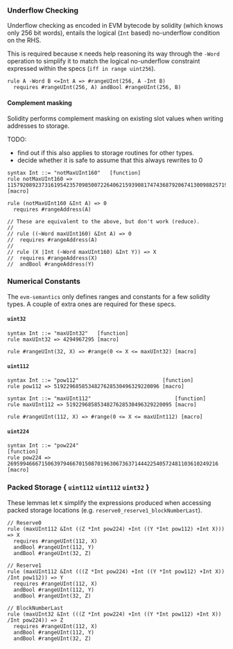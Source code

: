 ### Underflow Checking

Underflow checking as encoded in EVM bytecode by solidity (which knows only 256 bit words), entails
the logical (`Int` based) no-underflow condition on the RHS.

This is required because `K` needs help reasoning its way through the `-Word` operation to simplify
it to match the logical no-underflow constraint expressed within the specs (`iff in range uint256`).

```k
rule A -Word B <=Int A => #rangeUInt(256, A -Int B)
  requires #rangeUInt(256, A) andBool #rangeUInt(256, B)
```

#### Complement masking

Solidity performs complement masking on existing slot values when writing addresses to storage.

TODO:

- find out if this also applies to storage routines for other types.
- decide whether it is safe to assume that this always rewrites to 0

```k
syntax Int ::= "notMaxUInt160"   [function]
rule notMaxUInt160 => 115792089237316195423570985007226406215939081747436879206741300988257197096960 [macro]

rule (notMaxUInt160 &Int A) => 0
  requires #rangeAddress(A)

// These are equivalent to the above, but don't work (reduce).
//
// rule ((~Word maxUInt160) &Int A) => 0
//  requires #rangeAddress(A)
//
// rule (X |Int (~Word maxUInt160) &Int Y)) => X
//  requires #rangeAddress(X)
//  andBool #rangeAddress(Y)
```

### Numerical Constants

The `evm-semantics` only defines ranges and constants for a few solidity types. A couple of extra
ones are required for these specs.

#### `uint32`

```k
syntax Int ::= "maxUInt32"   [function]
rule maxUInt32 => 4294967295 [macro]

rule #rangeUInt(32, X) => #range(0 <= X <= maxUInt32) [macro]
```

#### `uint112`

```k
syntax Int ::= "pow112"                           [function]
rule pow112 => 5192296858534827628530496329220096 [macro]

syntax Int ::= "maxUInt112"                           [function]
rule maxUInt112 => 5192296858534827628530496329220095 [macro]

rule #rangeUInt(112, X) => #range(0 <= X <= maxUInt112) [macro]
```

#### `uint224`

```k
syntax Int ::= "pow224"                                                             [function]
rule pow224 => 26959946667150639794667015087019630673637144422540572481103610249216 [macro]
```

### Packed Storage { `uint112` `uint112` `uint32` }

These lemmas let `K` simplify the expressions produced when accessing packed storage locations
(e.g. `reserve0_reserve1_blockNumberLast`).

```k
// Reserve0
rule (maxUInt112 &Int ((Z *Int pow224) +Int ((Y *Int pow112) +Int X))) => X
  requires #rangeUInt(112, X)
  andBool #rangeUInt(112, Y)
  andBool #rangeUInt(32, Z)

// Reserve1
rule (maxUInt112 &Int (((Z *Int pow224) +Int ((Y *Int pow112) +Int X)) /Int pow112)) => Y
  requires #rangeUInt(112, X)
  andBool #rangeUInt(112, Y)
  andBool #rangeUInt(32, Z)

// BlockNumberLast
rule (maxUInt32 &Int (((Z *Int pow224) +Int ((Y *Int pow112) +Int X)) /Int pow224)) => Z
  requires #rangeUInt(112, X)
  andBool #rangeUInt(112, Y)
  andBool #rangeUInt(32, Z)
```
